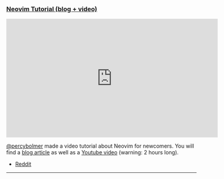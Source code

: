 <h3 id="guide-neovim-tutorial">
    <a href="#guide-neovim-tutorial">
        <span class="icon-text">
            <span class="icon">
                <i class="fa-solid fa-lightbulb"></i>
            </span>
            <span>Neovim Tutorial (blog + video)</span>
        </span>
    </a>
</h3>

<iframe width="560" height="315" src="https://www.youtube.com/embed/H0J1c48NObc" title="YouTube video player" frameborder="0" allow="accelerometer; autoplay; clipboard-write; encrypted-media; gyroscope; picture-in-picture" allowfullscreen></iframe>

[@percybolmer](https://programmingpercy.tech/blog) made a video tutorial about Neovim for newcomers. You will find a
[blog article](https://programmingpercy.tech/blog/learn-how-to-use-neovim-as-ide/) as well as a
[Youtube video](https://www.youtube.com/watch?v=H0J1c48NObc) (warning: 2 hours long).

- [Reddit](https://www.reddit.com/r/neovim/comments/zsxe2y/i_made_a_tutorial_on_learning_neovim_self/)

---

